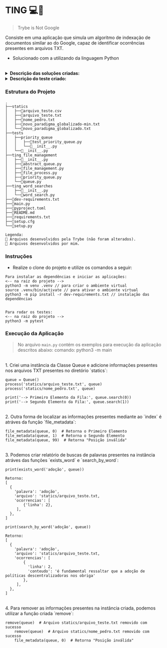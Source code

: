 # TING 💻🔬
> Trybe is Not Google

Consiste em uma aplicação que simula um algoritmo de indexação de documentos similar ao do Google, capaz de identificar ocorrências presentes em arquivos TXT.

* Solucionado com a utilizando da linguagem Python

<br />

<details>
  <summary><strong>Descrição das soluções criadas:</strong></summary><br />

| Função/Classe | Descrição | Localização |
|---|---|---|
| `Queue` | Classe criada para armazenamento de arquivos por filas | `ting_file_management/queue.py` |
| `txt_importer` | Função capaz de ler os arquivos TXT e retorna em formato de `array`/`lista` | `ting_file_management/file_management.py` |
| `process` | Função para importar informações do arquivo TXT e adicionar na instância da Classe Queue informada | `ting_file_management/file_process.py` |
| `remove` | Função para remover o primeiro arquivo presente na instância informada | `ting_file_management/file_process.py` |
| `file_metadata` | Função para encontrar um dado presente na instância atráves do index informado | `ting_file_management/file_process.py` |
| `exists_word` | Função para verificar existência de uma palavra em todos os arquivos processados, retornando um relatório simplificado | `ting_word_searches/word_search.py` |
| `search_by_word` | Função para verificar existência de uma palavra em todos os arquivos processados, retornando um relatório completo | `ting_word_searches/word_search.py` |

<br />
</details>

<details>
  <summary><strong>Descrição do teste criado:</strong></summary><br />
 
| Teste | Descrição | Localização |
|---|---|---|
| `test_basic_priority_queueing` | Criação dos testes para função de priorização das informações em relação ao número de linhas | `tests/priority_queue/test_priority_queue.py` |


<br />
</details>

### Estrutura do Projeto

```
.
├──statics
│   ├──🔸arquivo_teste.csv
│   ├──🔸arquivo_teste.txt
│   ├──🔸nome_pedro.txt
│   ├──🔸novo_paradigma_globalizado-min.txt
│   └──🔸novo_paradigma_globalizado.txt
├──tests
│   ├──priority_queue
│   │   ├──🔹test_priority_queue.py
│   │   └──🔸__init__.py
│   └──🔸__init__.py
├──ting_file_management
│   ├──🔸__init__.py
│   ├──🔸abstract_queue.py
│   ├──🔹file_management.py
│   ├──🔹file_process.py
│   ├──🔸priority_queue.py
│   └──🔹queue.py
├──ting_word_searches
│   ├──🔸__init__.py
│   └──🔹word_search.py
├──🔸dev-requirements.txt
├──🔹main.py
├──🔸pyproject.toml
├──🔸README.md
├──🔸requirements.txt
├──🔸setup.cfg
└──🔸setup.py

Legenda:
🔸 Arquivos desenvolvidos pela Trybe (não foram alterados).
🔹 Arquivos desenvolvidos por mim.

```



### Instruções

- Realize o clone do projeto e utilize os comandos a seguir:

```
Para instalar as dependências e iniciar as aplicações:
<-- na raiz do projeto -->
python3 -m venv .venv // para criar o ambiente virtual
source .venv/bin/activate // para ativar o ambiente virtual
python3 -m pip install -r dev-requirements.txt // instalação das dependências


Para rodar os testes:
<-- na raiz do projeto -->
python3 -m pytest
```


### Execução da Aplicação
> No arquivo `main.py` contém os exemplos para execução da aplicação descritos abaixo:
> comando: python3 -m main

<br />
1. Criei uma instância da Classe Queue e adicione informações presentes nos arquivos TXT presentes no diretório `statics`:

```
queue = Queue()
process('statics/arquivo_teste.txt', queue)
process('statics/nome_pedro.txt', queue)

print('--> Primeiro Elemento da Fila:', queue.search(0))
print('--> Segundo Elemento da Fila:', queue.search(1))
```

<br />
2. Outra forma de localizar as informações presentes mediante ao `index` é atráves da função `file_metadata`:

```
file_metadata(queue, 0)  # Retorna o Primeiro Elemento
file_metadata(queue, 1)  # Retorna o Segundo Elemento
file_metadata(queue, 99)  # Retorna "Posição inválida"
```

<br />
3. Podemos criar relatório de buscas de palavras presentes na instância atráves das funções `exists_word` e `search_by_word`:

`print(exists_word('adoção', queue))`

```
Retorno:
[
  {
    'palavra': 'adoção',
    'arquivo': 'statics/arquivo_teste.txt,
    'ocorrencias': [
        {'linha': 2},
     ],
  },
]
```

`print(search_by_word('adoção', queue))`

```
Retorno:
[
  {
    'palavra': 'adoção',
    'arquivo': 'statics/arquivo_teste.txt,
    'ocorrencias': [
        {
          'linha': 2,
          'conteudo': 'é fundamental ressaltar que a adoção de políticas descentralizadoras nos obriga'
        },
     ],
  },
]
```

<br />
4. Para remover as informações presentes na instância criada, podemos utilizar a função criada `remove`:

```
remove(queue)  # Arquivo statics/arquivo_teste.txt removido com sucesso
    remove(queue)  # Arquivo statics/nome_pedro.txt removido com sucesso
    file_metadata(queue, 0)  # Retorna "Posição inválida"



